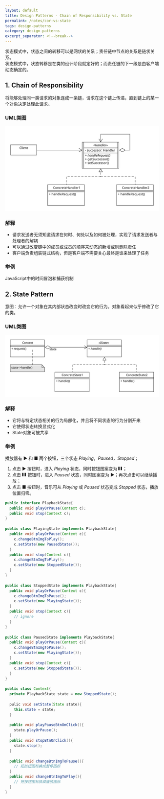 ```yaml
---
layout: default
title: Design Patterns - Chain of Responsibility vs. State
permalink: /notes/cor-vs-state
tags: design-patterns
category: design-patterns
excerpt_separator: <!--break-->
---
```

状态模式中，状态之间的转移可以是网状的关系；责任链中节点的关系是链状关系。   
状态模式中，状态转移是在类的设计阶段就定好的；而责任链的下一级是由客户端动态确定的。   
<!--break-->

## 1. Chain of Responsibility

将能够处理同一类请求的对象连成一条链，请求在这个链上传递，直到链上的某一个对象决定处理此请求。   

### UML类图   
![Chain of Responsibility Pattern UML](/assets/images/designpattern/cor%20pattern.svg "Chain of Responsibility Pattern UML")   

### 解释   
* 请求发送者无须知道请求在何时、何处以及如何被处理，实现了请求发送者与处理者的解耦  
* 可以通过改变链中的成员或成员的顺序来动态的新增或则删除责任
* 客户端负责组装链式结构，但是客户端不需要关心最终是谁来处理了任务

### 举例
JavaScript中的时间冒泡和捕获机制

## 2. State Pattern

意图：允许一个对象在其内部状态改变时改变它的行为。对象看起来似乎修改了它的类。   

### UML类图   
![State Pattern UML](/assets/images/designpattern/state%20pattern.svg "State Pattern UML")  

### 解释   
* 它将与特定状态相关的行为局部化，并且将不同状态的行为分割开来
* 它使得状态转换显式化
* State对象可被共享

### 举例
播放器有 ▶ 和 ■ 两个按钮，三个状态 *Playing*，*Paused*，*Stopped*；   
1. 点击 ▶ 按钮时，进入 *Playing* 状态，同时按钮图案变为 <span class="pauseBtn">〓</span>；   
2. 点击 <span class="pauseBtn">〓</span> 按钮时，进入 *Paused* 状态，同时图案变为 ▶；再次点击可以继续播放；  
3. 点击 ■ 按钮时，音乐可从 *Playing* 或 *Paused* 状态变成 *Stopped* 状态，播放位置归零。

```java
public interface PlaybackState{
  public void playOrPause(Context c);
  public void stop(Context c);
}

public class PlayingState implements PlaybackState{
  public void playOrPause(Context c){
    c.changeBtnImgToPlay();
    c.setState(new PausedState());
  }
  public void stop(Context c){
    c.changeBtnImgToPlay();
    c.setState(new StoppedState());
  }
}

public class StoppedState implements PlaybackState{
  public void playOrPause(Context c){
    c.changeBtnImgToPause();
    c.setState(new PlayingState());
  }
  public void stop(Context c){
    // ignore
  }
}

public class PausedState implements PlaybackState{
  public void playOrPause(Context c){
    c.changeBtnImgToPause();
    c.setState(new PlayingState());
  }
  public void stop(Context c){
    c.setState(new StoppedState());
  }
}

public class Context{
  private PlaybackState state = new StoppedState();

  pulic void setState(State state){
    this.state = state;
  }

  public void playPauseBtnOnClick(){
    state.playOrPause();
  }
  public void stopBtnOnClick(){
    state.stop();
  }

  public void changeBtnImgToPause(){
    // 把按钮图标换成暂停图标
  }
  public void changeBtnImgToPlay(){
    // 把按钮图标换成播放图标
  }
}
```

<style type="text/css">
.pauseBtn{
  transform: rotate(90deg);
  display: inline-block;
}
</style>